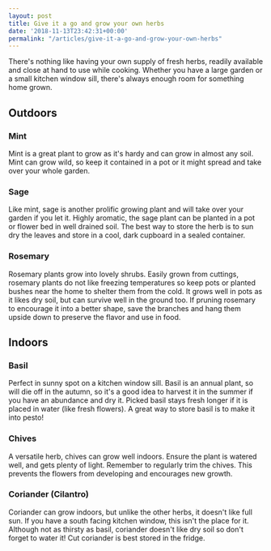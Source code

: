 ```yaml
---
layout: post
title: Give it a go and grow your own herbs
date: '2018-11-13T23:42:31+00:00'
permalink: "/articles/give-it-a-go-and-grow-your-own-herbs"
---
```

<p>There's nothing like having your own supply of fresh herbs, readily available and close at hand to use while cooking. Whether you have a large garden or a small kitchen window sill, there's always enough room for something home grown.</p>
<h2>Outdoors</h2>
<h3>Mint</h3>
<p>Mint is a great plant to grow as it's hardy and can grow in almost any soil. Mint can grow wild, so keep it contained in a pot or it might spread and take over your whole garden.</p>
<h3>Sage</h3>
<p>Like mint, sage is another prolific growing plant and will take over your garden if you let it. Highly aromatic, the sage plant can be planted in a pot or flower bed in well drained soil. The best way to store the herb is to sun dry the leaves and store in a cool, dark cupboard in a sealed container.</p>
<h3>Rosemary</h3>
<p>Rosemary plants grow into lovely shrubs. Easily grown from cuttings, rosemary plants do not like freezing temperatures so keep pots or planted bushes near the home to shelter them from the cold. It grows well in pots as it likes dry soil, but can survive well in the ground too. If pruning rosemary to encourage it into a better shape, save the branches and hang them upside down to preserve the flavor and use in food.</p>
<h2>Indoors</h2>
<h3>Basil</h3>
<p>Perfect in sunny spot on a kitchen window sill. Basil is an annual plant, so will die off in the autumn, so it's a good idea to harvest it in the summer if you have an abundance and dry it. Picked basil stays fresh longer if it is placed in water (like fresh flowers). A great way to store basil is to make it into pesto!</p>
<h3>Chives</h3>
<p>A versatile herb, chives can grow well indoors. Ensure the plant is watered well, and gets plenty of light. Remember to regularly trim the chives. This prevents the flowers from developing and encourages new growth.</p>
<h3>Coriander (Cilantro)</h3>
<p>Coriander can grow indoors, but unlike the other herbs, it doesn't like full sun. If you have a south facing kitchen window, this isn't the place for it. Although not as thirsty as basil, coriander doesn't like dry soil so don't forget to water it! Cut coriander is best stored in the fridge.</p>
